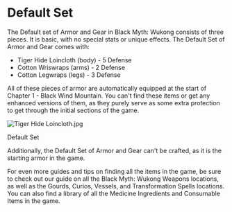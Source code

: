 # Default Set

The Default set of Armor and Gear in Black Myth: Wukong consists of three pieces. It is basic, with no special stats or unique effects. The Default Set of Armor and Gear comes with: 

  * Tiger Hide Loincloth (body) - 5 Defense
  * Cotton Wriswraps (arms) - 2 Defense
  * Cotton Legwraps (legs) - 3 Defense

All of these pieces of armor are automatically equipped at the start of Chapter 1 - Black Wind Mountain. You can't find these items or get any enhanced versions of them, as they purely serve as some extra protection to get through the initial sections of the game. 

![Tiger Hide Loincloth.jpg](https://oyster.ignimgs.com/mediawiki/apis.ign.com/black-myth-wukong/d/d5/Tiger_Hide_Loincloth.jpg)

Default Set

Additionally, the Default Set of Armor and Gear can't be crafted, as it is the starting armor in the game. 

For even more guides and tips on finding all the items in the game, be sure to check out our guide on all the Black Myth: Wukong Weapons locations, as well as the Gourds, Curios, Vessels, and Transformation Spells locations. You can also find a library of all the Medicine Ingredients and Consumable Items in the game.